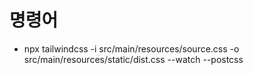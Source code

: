 # 명령어
- npx tailwindcss -i src/main/resources/source.css -o src/main/resources/static/dist.css --watch --postcss